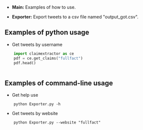 - **Main:** Examples of how to use.

- **Exporter:** Export tweets to a csv file named "output_got.csv".

## Examples of python usage
- Get tweets by username
``` python
	import claimextractor as ce
  	pdf = ce.get_claims("fullfact")
	pdf.head()
  
```    

## Examples of command-line usage
- Get help use
```
    python Exporter.py -h
``` 
- Get tweets by website
```
    python Exporter.py --website "fullfact"
